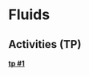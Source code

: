 

#  Fluids


##  Activities (TP)


**[tp #1 ][a1]**  

  [a1]: Activity1.pdf
  

  
  
  
  
  
  
  
  
  
